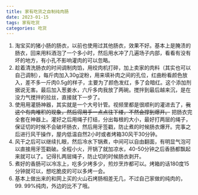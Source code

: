 ```yaml
---
title: 家有吃货之自制纯肉肠
date: 2023-01-15
tags: 家有吃货
categories: 吃货
---
```


1. 淘宝买的猪小肠的肠衣，以前也使用过其他肠衣，效果不好。基本上是腌渍的肠衣，回来用料酒泡了一个多小时，然后用水冲了几遍场子内部，看看有没有坏的地方，有小孔不影响灌肉的可以忽略。
2. 趁着清洗肠衣的时间调制肉馅，用绞肉机打碎，加上卖家的肉料（其实也可以自己调制），每斤肉加入30g淀粉，用来填补肉之间的孔位，红曲粉看颜色放入，差不多一斤肉0.5g的样子，主要为了颜色发红，多了会暗红。这个添加剂据说无害。最后加入葱姜水，六斤多肉我放了两碗。搅拌到最后越来沉，是在没力气搅拌的拉丝，直接就下一步了。<!--more-->
3. 使用用灌肠神器，其实就是一个大号针管。视频里都是很顺利的灌进去了，~~我这个有肉堆积的现象，然后得用手一点点往下缕，不然会撑到爆开。~~ 把肠衣完全套在神器上。灌好之后用绳子打结，分出每根的大小，最好打两层的绳子，保证切的时候不会破坏肠衣，然后用牙签戳，防止煮的时候肠衣爆开。完事之后进行风干操作，屋内低温自然2小时或者烤箱30风干30分钟。
4. 风干之后可以继续扎眼，然后冷水下锅煮，中间可以自由翻面，有明显气泡可以直接用牙签戳破。全程小火，开锅了就加凉水，40-50分钟之后香肠都飘起来就可以了。记得扎两层绳子，防止切的时候肠衣剥开。
5. 煮好的香肠可以冷冻上，吃多少烤多少，煎炒烹炸都可以。烤箱的话180度15分钟就可以，想吃脆皮的可以多烤一会。
6. 基本上做出来的和网上买的火山石烤肠相差无几，不过自己家做的纯肉的，99. 99%纯肉，外边的比不了哦。
